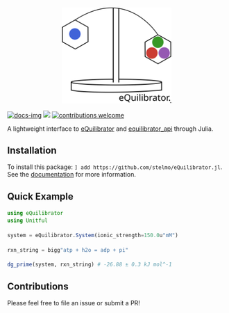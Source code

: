 <br>
<div align="center">
    <img src="docs/src/assets/header.svg?maxAge=0" width="50%">
</div>

[docs-img]:https://img.shields.io/badge/docs-latest-blue.svg
[docs-url]: https://stelmo.github.io/eQuilibrator.jl/dev
 
[ci-img]: https://github.com/stelmo/eQuilibrator.jl/actions/workflows/ci.yml/badge.svg?branch=main
[ci-url]: https://github.com/stelmo/eQuilibrator.jl/actions/workflows/ci.yml

[cov-img]: https://codecov.io/gh/stelmo/eQuilibrator.jl/branch/main/graph/badge.svg?token=WIQVsI0ZGJ
[cov-url]: https://codecov.io/gh/stelmo/eQuilibrator.jl

[contrib]: https://img.shields.io/badge/contributions-welcome-brightgreen.svg?style=flat

[license-img]: http://img.shields.io/badge/license-MIT-brightgreen.svg?style=flat
[license-url]: LICENSE

[![docs-img]][docs-url] [![][license-img]][license-url] [![contributions welcome][contrib]](https://github.com/stelmo/eQuilibrator.jl/issues)

A lightweight interface to [eQuilibrator](https://equilibrator.weizmann.ac.il/) and [equilibrator_api](https://gitlab.com/equilibrator/equilibrator-api) through Julia.

## Installation

To install this package: `] add https://github.com/stelmo/eQuilibrator.jl`. See the [documentation](docs-url) for more information.

## Quick Example
```julia
using eQuilibrator
using Unitful

system = eQuilibrator.System(ionic_strength=150.0u"mM")

rxn_string = bigg"atp + h2o = adp + pi"

dg_prime(system, rxn_string) # -26.88 ± 0.3 kJ mol^-1
```

## Contributions
Please feel free to file an issue or submit a PR! 
